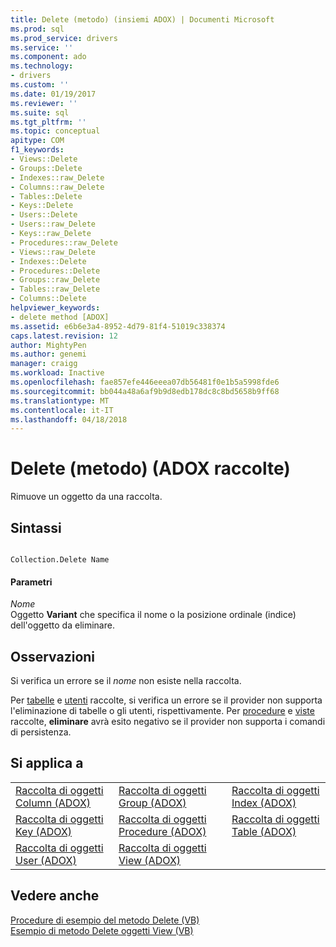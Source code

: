 ```yaml
---
title: Delete (metodo) (insiemi ADOX) | Documenti Microsoft
ms.prod: sql
ms.prod_service: drivers
ms.service: ''
ms.component: ado
ms.technology:
- drivers
ms.custom: ''
ms.date: 01/19/2017
ms.reviewer: ''
ms.suite: sql
ms.tgt_pltfrm: ''
ms.topic: conceptual
apitype: COM
f1_keywords:
- Views::Delete
- Groups::Delete
- Indexes::raw_Delete
- Columns::raw_Delete
- Tables::Delete
- Keys::Delete
- Users::Delete
- Users::raw_Delete
- Keys::raw_Delete
- Procedures::raw_Delete
- Views::raw_Delete
- Indexes::Delete
- Procedures::Delete
- Groups::raw_Delete
- Tables::raw_Delete
- Columns::Delete
helpviewer_keywords:
- delete method [ADOX]
ms.assetid: e6b6e3a4-8952-4d79-81f4-51019c338374
caps.latest.revision: 12
author: MightyPen
ms.author: genemi
manager: craigg
ms.workload: Inactive
ms.openlocfilehash: fae857efe446eeea07db56481f0e1b5a5998fde6
ms.sourcegitcommit: bb044a48a6af9b9d8edb178dc8c8bd5658b9ff68
ms.translationtype: MT
ms.contentlocale: it-IT
ms.lasthandoff: 04/18/2018
---
```

# <a name="delete-method-adox-collections"></a>Delete (metodo) (ADOX raccolte)
Rimuove un oggetto da una raccolta.  
  
## <a name="syntax"></a>Sintassi  
  
```  
  
Collection.Delete Name  
```  
  
#### <a name="parameters"></a>Parametri  
 *Nome*  
 Oggetto **Variant** che specifica il nome o la posizione ordinale (indice) dell'oggetto da eliminare.  
  
## <a name="remarks"></a>Osservazioni  
 Si verifica un errore se il *nome* non esiste nella raccolta.  
  
 Per [tabelle](../../../ado/reference/adox-api/tables-collection-adox.md) e [utenti](../../../ado/reference/adox-api/users-collection-adox.md) raccolte, si verifica un errore se il provider non supporta l'eliminazione di tabelle o gli utenti, rispettivamente. Per [procedure](../../../ado/reference/adox-api/procedures-collection-adox.md) e [viste](../../../ado/reference/adox-api/views-collection-adox.md) raccolte, **eliminare** avrà esito negativo se il provider non supporta i comandi di persistenza.  
  
## <a name="applies-to"></a>Si applica a  
  
||||  
|-|-|-|  
|[Raccolta di oggetti Column (ADOX)](../../../ado/reference/adox-api/columns-collection-adox.md)|[Raccolta di oggetti Group (ADOX)](../../../ado/reference/adox-api/groups-collection-adox.md)|[Raccolta di oggetti Index (ADOX)](../../../ado/reference/adox-api/indexes-collection-adox.md)|  
|[Raccolta di oggetti Key (ADOX)](../../../ado/reference/adox-api/keys-collection-adox.md)|[Raccolta di oggetti Procedure (ADOX)](../../../ado/reference/adox-api/procedures-collection-adox.md)|[Raccolta di oggetti Table (ADOX)](../../../ado/reference/adox-api/tables-collection-adox.md)|  
|[Raccolta di oggetti User (ADOX)](../../../ado/reference/adox-api/users-collection-adox.md)|[Raccolta di oggetti View (ADOX)](../../../ado/reference/adox-api/views-collection-adox.md)||  
  
## <a name="see-also"></a>Vedere anche  
 [Procedure di esempio del metodo Delete (VB)](../../../ado/reference/adox-api/procedures-delete-method-example-vb.md)   
 [Esempio di metodo Delete oggetti View (VB)](../../../ado/reference/adox-api/views-delete-method-example-vb.md)
